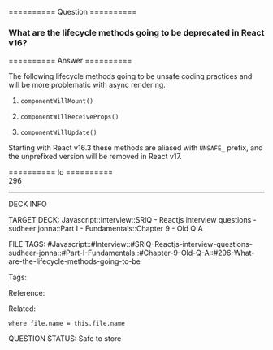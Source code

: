 ========== Question ==========  

### What are the lifecycle methods going to be deprecated in React v16?  

========== Answer ==========  

The following lifecycle methods going to be unsafe coding practices and will be
more problematic with async rendering.

1. `componentWillMount()`

2. `componentWillReceiveProps()`

3. `componentWillUpdate()`

Starting with React v16.3 these methods are aliased with `UNSAFE_` prefix, and
the unprefixed version will be removed in React v17.

========== Id ==========  
296

---

DECK INFO

TARGET DECK: Javascript::Interview::SRIQ - Reactjs interview questions - sudheer jonna::Part I - Fundamentals::Chapter 9 - Old Q A

FILE TAGS: #Javascript::#Interview::#SRIQ-Reactjs-interview-questions-sudheer-jonna::#Part-I-Fundamentals::#Chapter-9-Old-Q-A::#296-What-are-the-lifecycle-methods-going-to-be

Tags:

Reference:

Related:

```dataview
where file.name = this.file.name
```
QUESTION STATUS: Safe to store
